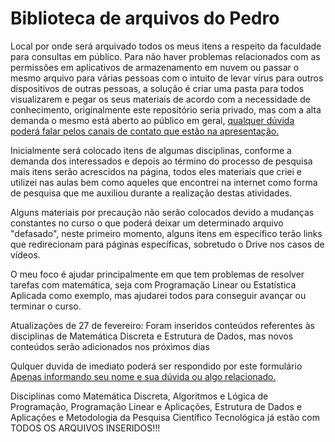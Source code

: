 # Biblioteca de arquivos do Pedro
Local por onde será arquivado todos os meus itens a respeito da faculdade para consultas em público.
Para não haver problemas relacionados com as permissões em aplicativos de armazenamento em nuvem ou passar o mesmo arquivo para várias pessoas com o intuito de levar vírus para outros dispositivos de outras pessoas, a solução é criar uma pasta para todos visualizarem e pegar os seus materiais de acordo com a necessidade de conhecimento, originalmente este repositório seria privado, mas com a alta demanda o mesmo está aberto ao público em geral, <a href="https://github.com/PedroSilva201">qualquer dúvida poderá falar pelos canais de contato que estão na apresentação.</a>

Inicialmente será colocado itens de algumas disciplinas, conforme a demanda dos interessados e depois ao término do processo de pesquisa mais itens serão acrescidos na página, todos eles materiais que criei e utilizei nas aulas bem como aqueles que encontrei na internet como forma de pesquisa que me auxiliou durante a realização destas atividades.

Alguns materiais por precaução não serão colocados devido a mudanças constantes no curso o que poderá deixar um determinado arquivo "defasado", neste primeiro momento, alguns itens em específico terão links que redirecionam para páginas específicas, sobretudo o Drive nos casos de vídeos.

O meu foco é ajudar principalmente em que tem problemas de resolver tarefas com matemática, seja com Programação Linear ou Estatística Aplicada como exemplo, mas ajudarei todos para conseguir avançar ou terminar o curso.

Atualizações de 27 de fevereiro: Foram inseridos conteúdos referentes às disciplinas de Matemática Discreta e Estrutura de Dados, mas novos conteúdos serão adicionados nos próximos dias

Qulquer duvida de imediato poderá ser respondido por este formulário  <a href="https://docs.google.com/forms/d/e/1FAIpQLSe0_BBdMY4P-u1ZmF2lRc_1MupEfRDpzLO0CHs9ZsUy_5gM2w/viewform?usp=sf_link">Apenas informando seu nome e sua dúvida ou algo relacionado.</a>

Disciplinas como Matemática Discreta, Algoritmos e Lógica de Programação, Programação Linear e Aplicações, Estrutura de Dados e Aplicações e Metodologia da Pesquisa Científico Tecnológica já estão com TODOS OS ARQUIVOS INSERIDOS!!!

